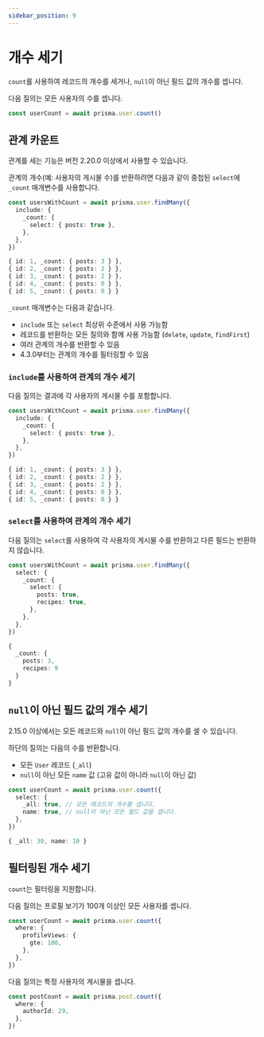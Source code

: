 ```yaml
---
sidebar_position: 9
---
```


# 개수 세기

`count`를 사용하여 레코드의 개수를 세거나, `null`이 아닌 필드 값의 개수를 셉니다.

다음 질의는 모든 사용자의 수를 셉니다.

```ts
const userCount = await prisma.user.count()
```

## 관계 카운트

관계를 세는 기능은 버전 2.20.0 이상에서 사용할 수 있습니다.

관계의 개수(예: 사용자의 게시물 수)를 반환하려면 다음과 같이 중첩된 `select`에 `_count` 매개변수를 사용합니다.

```ts
const usersWithCount = await prisma.user.findMany({
  include: {
    _count: {
      select: { posts: true },
    },
  },
})
```

```ts title="결과"
{ id: 1, _count: { posts: 3 } },
{ id: 2, _count: { posts: 2 } },
{ id: 3, _count: { posts: 2 } },
{ id: 4, _count: { posts: 0 } },
{ id: 5, _count: { posts: 0 } }
```

`_count` 매개변수는 다음과 같습니다.

- `include` 또는 `select` 최상위 수준에서 사용 가능함
- 레코드를 반환하는 모든 질의와 함께 사용 가능함 (`delete`, `update`, `findFirst`) 
- 여러 관계의 개수를 반환할 수 있음
- 4.3.0부터는 관계의 개수를 필터링할 수 있음

### `include`를 사용하여 관계의 개수 세기

다음 질의는 결과에 각 사용자의 게시물 수를 포함합니다.

```ts
const usersWithCount = await prisma.user.findMany({
  include: {
    _count: {
      select: { posts: true },
    },
  },
})
```

```ts title="결과"
{ id: 1, _count: { posts: 3 } },
{ id: 2, _count: { posts: 2 } },
{ id: 3, _count: { posts: 2 } },
{ id: 4, _count: { posts: 0 } },
{ id: 5, _count: { posts: 0 } }
```

### `select`를 사용하여 관계의 개수 세기

다음 질의는 `select`를 사용하여 각 사용자의 게시물 수를 반환하고 다른 필드는 반환하지 않습니다.

```ts
const usersWithCount = await prisma.user.findMany({
  select: {
    _count: {
      select: {
        posts: true,
        recipes: true,
      },
    },
  },
})
```

```ts title="결과"
{
  _count: {
    posts: 3,
    recipes: 9
  }
}
```

## `null`이 아닌 필드 값의 개수 세기

2.15.0 이상에서는 모든 레코드와 `null`이 아닌 필드 값의 개수를 셀 수 있습니다.

하단의 질의는 다음의 수를 반환합니다.

- 모든 `User` 레코드 (`_all`)
- `null`이 아닌 모든 `name` 값 (고유 값이 아니라 `null`이 아닌 값)

```ts
const userCount = await prisma.user.count({
  select: {
    _all: true, // 모든 레코드의 개수를 셉니다.
    name: true, // null이 아닌 모든 필드 값을 셉니다.
  },
})
```

```ts title="결과"
{ _all: 30, name: 10 }
```

## 필터링된 개수 세기

`count`는 필터링을 지원합니다.

다음 질의는 프로필 보기가 100개 이상인 모든 사용자를 셉니다.

```ts
const userCount = await prisma.user.count({
  where: {
    profileViews: {
      gte: 100,
    },
  },
})
```

다음 질의는 특정 사용자의 게시물을 셉니다.

```ts
const postCount = await prisma.post.count({
  where: {
    authorId: 29,
  },
})
```

